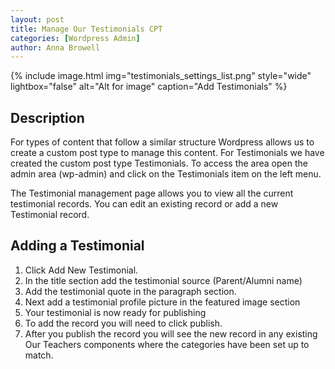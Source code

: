 ```yaml
---
layout: post
title: Manage Our Testimonials CPT
categories: [Wordpress Admin]
author: Anna Browell
---
```

{% include image.html img="testimonials_settings_list.png" style="wide" lightbox="false" alt="Alt for image" caption="Add Testimonials" %}


## Description

For types of content that follow a similar structure Wordpress allows us to create a custom post type to manage this content. For Testimonials we have created the custom post type Testimonials. To access the area open the admin area (wp-admin) and click on the Testimonials item on the left menu.

The Testimonial management page allows you to view all the current testimonial records. You can edit an existing record or add a new Testimonial record.


## Adding a Testimonial

1. Click Add New Testimonial. 
2. In the title section add the testimonial source (Parent/Alumni name)
3. Add the testimonial quote in the paragraph section.
4. Next add a testimonial profile picture in the featured image section
5. Your testimonial is now ready for publishing
6. To add the record you will need to click publish.
7. After you publish the record you will see the new record in any existing Our Teachers components where the categories have been set up to match.


